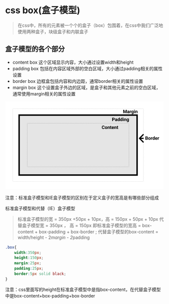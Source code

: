 # css box(盒子模型)

>在css中，所有的元素被一个个的盒子（box）包围着，在css中我们广泛地使用两种盒子，块级盒子和内联盒子

## 盒子模型的各个部分

- content box 这个区域显示内容，大小通过设置width和height
- padding box 包括在内容区域外部的空白区域，大小通过padding相关的属性设置
- border box 边框盒包括内容和内边距，通常border相关的属性设置
- margin box 这个设置盒子外边的区域，是盒子和其他元素之前的空白区域，通常使用margin相关的属性设置

![css-box](./box-model.png)

注意：标准盒子模型和IE盒子模型的区别在于定义盒子的宽高是有哪些部分组成

标准盒子模型和代替（IE）盒子模型
>标准盒子模型的宽 = 350px +50px + 10px，高 = 150px + 50px + 10px
>代替盒子模型宽 = 350px ， 高 = 150px
>即标准盒子模型的宽高 = box-content + box-padding + box-border ; 代替盒子模型的box-content = width/height - 2*margin - 2*padding

```css
.box{
    width:350px;
    height:150px;
    margin:25px;
    padding:25px;
    border:5px solid black;
}
```

注意：css里面写的height在标准盒子模型中是指box-content，在代替盒子模型中是box-content+box-padding+box-border